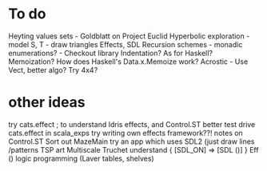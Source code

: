 # To do

Heyting values sets - Goldblatt on Project Euclid
Hyperbolic exploration - model S, T - draw triangles
Effects, SDL
Recursion schemes - monadic enumerations? - Checkout library
Indentation? As for Haskell?
Memoization? How does Haskell's Data.x.Memoize work?
Acrostic - Use Vect, better algo? Try 4x4?

# other ideas

try cats.effect ; to understand Idris effects, and Control.ST better
test drive cats.effect in scala_exps
try writing own effects framework??!
notes on Control.ST
Sort out MazeMain
try an app which uses SDL2 (just draw lines  /patterns 
TSP art
Multiscale Truchet
understand { [SDL_ON] => [SDL ()] } Eff ()
logic programming (Laver tables, shelves)

